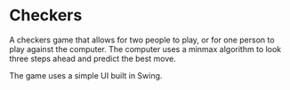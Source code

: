 # Checkers

A checkers game that allows for two people to play, or for one person to play against the computer. The computer uses a minmax algorithm to look three steps ahead and predict the best move.

The game uses a simple UI built in Swing. 
